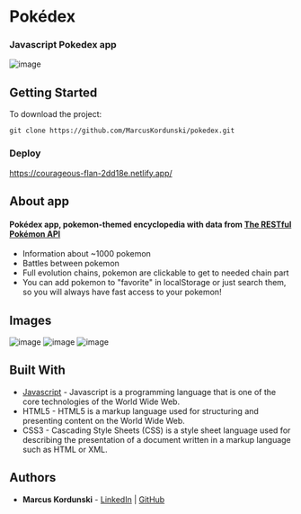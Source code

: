 # Pokédex 
### Javascript Pokedex app
![image](https://user-images.githubusercontent.com/95471509/196722524-3e172d88-22c1-4621-920d-2a11944b3fbf.png)



## Getting Started
To download the project:
```
git clone https://github.com/MarcusKordunski/pokedex.git
```
### Deploy
https://courageous-flan-2dd18e.netlify.app/
## About app
#### Pokédex app, pokemon-themed encyclopedia with data from [The RESTful Pokémon API](https://pokeapi.co/)
* Information about ~1000 pokemon
* Battles between pokemon
* Full evolution chains, pokemon are clickable to get to needed chain part
* You can add pokemon to "favorite" in localStorage or just search them, so you will always have fast access to your pokemon!
## Images
![image](https://user-images.githubusercontent.com/95471509/196723123-449183ab-bc59-43b0-9213-4e130f07e095.png)
![image](https://user-images.githubusercontent.com/95471509/196722735-88569ef7-24d1-4580-b89f-f5acdfdd08e2.png)
![image](https://user-images.githubusercontent.com/95471509/196722892-70479454-7a9c-43b8-87d7-ec929a1c5153.png)
## Built With
* [Javascript](https://www.javascript.com/) - Javascript is a programming language that is one of the core technologies of the World Wide Web.
* HTML5 - HTML5 is a markup language used for structuring and presenting content on the World Wide Web.
* CSS3 - Cascading Style Sheets (CSS) is a style sheet language used for describing the presentation of a document written in a markup language such as HTML or XML.
## Authors

* **Marcus Kordunski** - 
[LinkedIn](https://www.linkedin.com/in/marcus-kordunski/) | 
[GitHub](https://github.com/MarcusKordunski)
